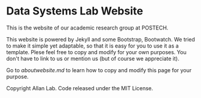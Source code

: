 # Data Systems Lab Website

This is the website of our academic research group at POSTECH.

This website is powered by Jekyll and some Bootstrap, Bootwatch. We tried to make it simple yet adaptable, so that it is easy for you to use it as a template. Plese feel free to copy and modify for your own purposes.  You don't have to link to us or mention us (but of course we appreciate it).

Go to *aboutwebsite.md* to learn how to copy and modify this page for your purpose. 


Copyright Allan Lab. Code released under the MIT License.

